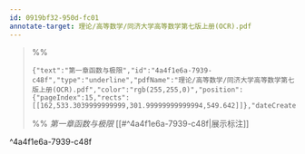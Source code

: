 ```yaml
---
id: 0919bf32-950d-fc01
annotate-target: 理论/高等数学/同济大学高等数学第七版上册(OCR).pdf
---
```


>%%
>```annotate-json
>{"text":"第一章函数与极限","id":"4a4f1e6a-7939-c48f","type":"underline","pdfName":"理论/高等数学/同济大学高等数学第七版上册(OCR).pdf","color":"rgb(255,255,0)","position":{"pageIndex":15,"rects":[[162,533.3039999999999,301.99999999999994,549.642]]},"dateCreated":1716819608145,"dateModified":1716819608145}
>```
>%%
>*第一章函数与极限*
>[[#^4a4f1e6a-7939-c48f|展示标注]]
>
^4a4f1e6a-7939-c48f

